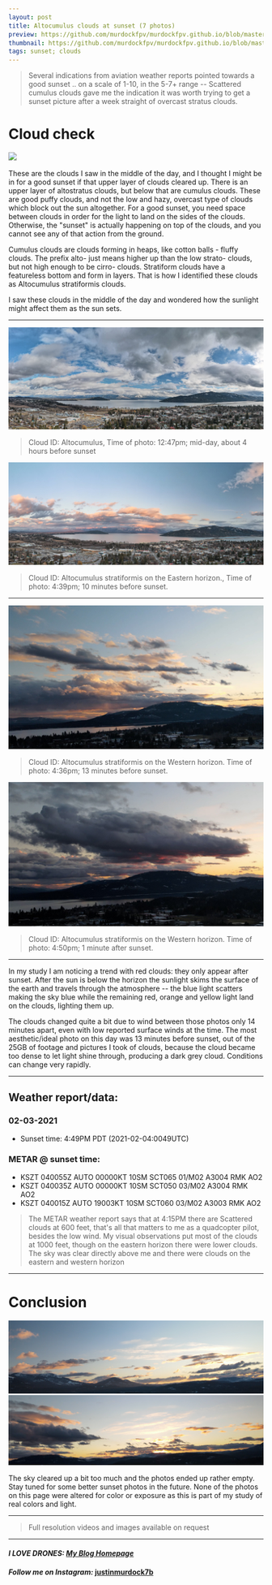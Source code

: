 ```yaml
---
layout: post
title: Altocumulus clouds at sunset (7 photos)
preview: https://github.com/murdockfpv/murdockfpv.github.io/blob/master/images/2021-02-03/20210203sunset_golden.jpg?raw=true
thumbnail: https://github.com/murdockfpv/murdockfpv.github.io/blob/master/images/2021-02-03/20210203sunset_golden.jpg?raw=true
tags: sunset; clouds
---
```


> Several indications from aviation weather reports pointed towards a good sunset .. on a scale of 1-10, in the 5-7+ range -- Scattered cumulus clouds gave me the indication it was worth trying to get a sunset picture after a week straight of overcast stratus clouds.

# Cloud check

<img src="https://github.com/murdockfpv/murdockfpv.github.io/blob/master/images/2021-02-03/202102032034UTC_altostratus_translucidus.JPG?raw=true" style="max-height: 100%; max-width: 100%"/>

These are the clouds I saw in the middle of the day, and I thought I might be in for a good sunset if that upper layer of clouds cleared up. There is an upper layer of altostratus clouds, but below that are cumulus clouds. These are good puffy clouds, and not the low and hazy, overcast type of clouds which block out the sun altogether. For a good sunset, you need space between clouds in order for the light to land on the sides of the clouds. Otherwise, the "sunset" is actually happening on top of the clouds, and you cannot see any of that action from the ground.

Cumulus clouds are clouds forming in heaps, like cotton balls - fluffy clouds. The prefix alto- just means higher up than the low strato- clouds, but not high enough to be cirro- clouds. Stratiform clouds have a featureless bottom and form in layers. That is how I identified these clouds as Altocumulus stratiformis clouds.

I saw these clouds in the middle of the day and wondered how the sunlight might affect them as the sun sets.

___

<img src="https://github.com/murdockfpv/murdockfpv.github.io/blob/master/images/2021-02-03/0203_180pano2_cropped.JPG?raw=true" style="max-height: 100%; max-width: 100%"/>

> Cloud ID: Altocumulus, Time of photo: 12:47pm; mid-day, about 4 hours before sunset

<img src="https://github.com/murdockfpv/murdockfpv.github.io/blob/master/images/2021-02-03/0203_180pano3_cropped.JPG?raw=true" style="max-height: 100%; max-width: 100%"/>

> Cloud ID: Altocumulus stratiformis on the Eastern horizon., Time of photo: 4:39pm; 10 minutes before sunset.

___

<img src="https://github.com/murdockfpv/murdockfpv.github.io/blob/master/images/2021-02-03/20210203sunset_golden.jpg?raw=true" style="max-height: 100%; max-width: 100%"/>

> Cloud ID: Altocumulus stratiformis on the Western horizon. Time of photo: 4:36pm; 13 minutes before sunset.

<img src="https://github.com/murdockfpv/murdockfpv.github.io/blob/master/images/2021-02-03/20210203sunset_red.jpg?raw=true" style="max-height: 100%; max-width: 100%"/>

> Cloud ID: Altocumulus stratiformis on the Western horizon. Time of photo: 4:50pm; 1 minute after sunset.

___

In my study I am noticing a trend with red clouds: they only appear after sunset. After the sun is below the horizon the sunlight skims the surface of the earth and travels through the atmosphere -- the blue light scatters making the sky blue while the remaining red, orange and yellow light land on the clouds, lighting them up. 

The clouds changed quite a bit due to wind between those photos only 14 minutes apart, even with low reported surface winds at the time. The most aesthetic/ideal photo on this day was 13 minutes before sunset, out of the 25GB of footage and pictures I took of clouds, because the cloud became too dense to let light shine through, producing a dark grey cloud. Conditions can change very rapidly.

___

## Weather report/data:

### 02-03-2021

* Sunset time: 4:49PM PDT (2021-02-04:0049UTC)

### METAR @ sunset time: 

* KSZT 040055Z AUTO 00000KT 10SM SCT065 01/M02 A3004 RMK AO2
* KSZT 040035Z AUTO 00000KT 10SM SCT050 03/M02 A3004 RMK AO2
* KSZT 040015Z AUTO 19003KT 10SM SCT060 03/M02 A3003 RMK AO2

> The METAR weather report says that at 4:15PM there are Scattered clouds at 600 feet, that's all that matters to me as a quadcopter pilot, besides the low wind. My visual observations put most of the clouds at 1000 feet, though on the eastern horizon there were lower clouds. The sky was clear directly above me and there were clouds on the eastern and western horizon

___

# Conclusion  

<img src="https://github.com/murdockfpv/murdockfpv.github.io/blob/master/images/2021-02-03/Baldy_sunset_pano.png?raw=true" style="max-height: 100%; max-width: 100%"/>  

<img src="https://github.com/murdockfpv/murdockfpv.github.io/blob/master/images/2021-02-03/20210203_ultrawide.jpg?raw=true" style="max-height: 100%; max-width: 100%"/>  

The sky cleared up a bit too much and the photos ended up rather empty. Stay tuned for some better sunset photos in the future. None of the photos on this page were altered for color or exposure as this is part of my study of real colors and light.

___

> Full resolution videos and images available on request

___

#### _**I LOVE DRONES:**_  _**[My Blog Homepage](/)**_ 
#### _Follow me on Instagram:_ [**justinmurdock7b**](https://www.instagram.com/justinmurdock7b/?hl=en)
